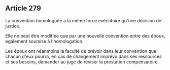 Article 279
----
La convention homologuée a la même force exécutoire qu'une décision de justice.

Elle ne peut être modifiée que par une nouvelle convention entre des époux,
également soumise à l'homologation.

Les époux ont néanmoins la faculté de prévoir dans leur convention que chacun
d'eux pourra, en cas de changement imprévu dans ses ressources et ses besoins,
demander au juge de réviser la prestation compensatoire.

